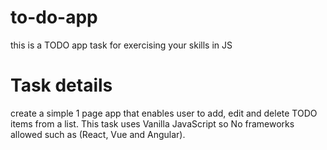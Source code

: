 # to-do-app
this is a TODO app task for exercising your skills in JS

# Task details
create a simple 1 page app that enables user to add, edit and delete TODO items from a list. This task uses Vanilla JavaScript so No frameworks allowed such as (React, Vue and Angular).